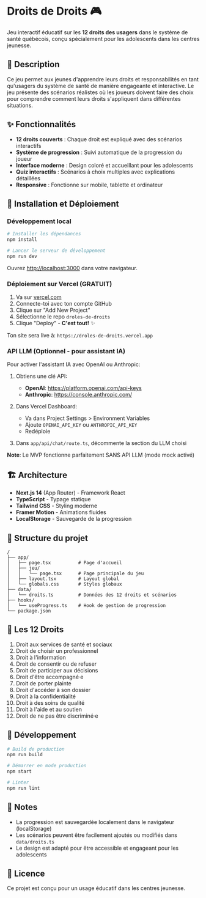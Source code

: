 # Droits de Droits 🎮

Jeu interactif éducatif sur les **12 droits des usagers** dans le système de santé québécois, conçu spécialement pour les adolescents dans les centres jeunesse.

## 📖 Description

Ce jeu permet aux jeunes d'apprendre leurs droits et responsabilités en tant qu'usagers du système de santé de manière engageante et interactive. Le jeu présente des scénarios réalistes où les joueurs doivent faire des choix pour comprendre comment leurs droits s'appliquent dans différentes situations.

## ✨ Fonctionnalités

- **12 droits couverts** : Chaque droit est expliqué avec des scénarios interactifs
- **Système de progression** : Suivi automatique de la progression du joueur
- **Interface moderne** : Design coloré et accueillant pour les adolescents
- **Quiz interactifs** : Scénarios à choix multiples avec explications détaillées
- **Responsive** : Fonctionne sur mobile, tablette et ordinateur

## 🚀 Installation et Déploiement

### Développement local

```bash
# Installer les dépendances
npm install

# Lancer le serveur de développement
npm run dev
```

Ouvrez [http://localhost:3000](http://localhost:3000) dans votre navigateur.

### Déploiement sur Vercel (GRATUIT)

1. Va sur [vercel.com](https://vercel.com)
2. Connecte-toi avec ton compte GitHub
3. Clique sur "Add New Project"
4. Sélectionne le repo `droles-de-droits`
5. Clique "Deploy" - **C'est tout!** ✨

Ton site sera live à: `https://droles-de-droits.vercel.app`

### API LLM (Optionnel - pour assistant IA)

Pour activer l'assistant IA avec OpenAI ou Anthropic:

1. Obtiens une clé API:
   - **OpenAI**: https://platform.openai.com/api-keys
   - **Anthropic**: https://console.anthropic.com/

2. Dans Vercel Dashboard:
   - Va dans Project Settings > Environment Variables
   - Ajoute `OPENAI_API_KEY` ou `ANTHROPIC_API_KEY`
   - Redéploie

3. Dans `app/api/chat/route.ts`, décommente la section du LLM choisi

**Note**: Le MVP fonctionne parfaitement SANS API LLM (mode mock activé)

## 🏗️ Architecture

- **Next.js 14** (App Router) - Framework React
- **TypeScript** - Typage statique
- **Tailwind CSS** - Styling moderne
- **Framer Motion** - Animations fluides
- **LocalStorage** - Sauvegarde de la progression

## 📁 Structure du projet

```
/
├── app/
│   ├── page.tsx          # Page d'accueil
│   ├── jeu/
│   │   └── page.tsx      # Page principale du jeu
│   ├── layout.tsx        # Layout global
│   └── globals.css       # Styles globaux
├── data/
│   └── droits.ts         # Données des 12 droits et scénarios
├── hooks/
│   └── useProgress.ts    # Hook de gestion de progression
└── package.json
```

## 🎯 Les 12 Droits

1. Droit aux services de santé et sociaux
2. Droit de choisir un professionnel
3. Droit à l'information
4. Droit de consentir ou de refuser
5. Droit de participer aux décisions
6. Droit d'être accompagné·e
7. Droit de porter plainte
8. Droit d'accéder à son dossier
9. Droit à la confidentialité
10. Droit à des soins de qualité
11. Droit à l'aide et au soutien
12. Droit de ne pas être discriminé·e

## 🔧 Développement

```bash
# Build de production
npm run build

# Démarrer en mode production
npm start

# Linter
npm run lint
```

## 📝 Notes

- La progression est sauvegardée localement dans le navigateur (localStorage)
- Les scénarios peuvent être facilement ajoutés ou modifiés dans `data/droits.ts`
- Le design est adapté pour être accessible et engageant pour les adolescents

## 📄 Licence

Ce projet est conçu pour un usage éducatif dans les centres jeunesse.
